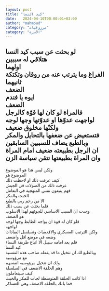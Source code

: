 ```yaml
---
layout: post
title: "كيد النسا"
date:   2024-04-10T00:00:01+03:00
author: "mahmoud"
category: "مرزوقيات"
category: "الأسرة"
---
```



لو بحثت عن سبب كيد النسا  
هتلاقي له سببين  
اولهما  
الفراغ وما يترتب عنه من روقان وتكتكة  
ثانيهما  
الضعف  
ايوه يا فندم  
الضعف  
فالمراة لو كان لها قوّة كالرجل  
لواجهت عدوّها او عدوّتها وجها لوجه  
ولكنّها مخلوق ضعيف  
فتستعيض عن ضعفها بالتحايل والمكر  
وبالطبع يضاف للسببين السابقين  
ان الرجل بطبيعته ضعيف امام المراة  
وان المراة بطبيعتها تتقن سياسة الزن  
-  
ولكن ليس هذا هو الموضوع  
الموضوع هو  
كيف عرفت ذلك او لاحظت ذلك  
عرفت ذلك من الصولات في الجيش  
فهم يتبعون نفس المنهجية في التعامل  
الخبث والمكر  
الا من رحم ربي بالطبع  
فلما بحثت عن سبب ذلك  
وجدت ان السبب الاساسي للجوئهم لهذا الاسلوب  
هو الضعف  
فلو كان له قوة ان يواجه الظابط وجها لوجه  
لواجهه  
ولكن الترتيب العسكري والاقدميات وتسلسل القيادات  
وضعه في موضع اقل واضعف  
فلم يعد امامه سبيل الا اتباع طريقة النساء  
كيد النسا  
وبالطبع لك ان تتخيل ما قد يفعله صاحب هذه
النفسية  
مع مرؤوسيه  
ولك ان تتخيل مرؤوسيه انفسهم  
وهم الحلقة الاضعف في السلسلة  
كيف سيتعاملون  
اذا كانت الحلقة المتوسطة لجات للمكر والخبث  
فما بالك بالحلقة الاضعف وهي العساكر
